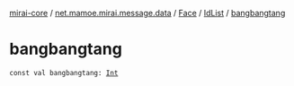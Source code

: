 [mirai-core](../../../index.md) / [net.mamoe.mirai.message.data](../../index.md) / [Face](../index.md) / [IdList](index.md) / [bangbangtang](./bangbangtang.md)

# bangbangtang

`const val bangbangtang: `[`Int`](https://kotlinlang.org/api/latest/jvm/stdlib/kotlin/-int/index.html)